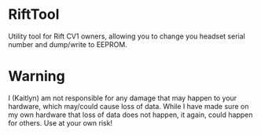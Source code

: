# RiftTool
Utility tool for Rift CV1 owners, allowing you to change you headset serial number and dump/write to EEPROM.

# Warning
I (Kaitlyn) am not responsible for any damage that may happen to your hardware, which may/could cause loss of data. While I have made sure on my own hardware that loss of data does not happen, it again, could happen for others. Use at your own risk!
